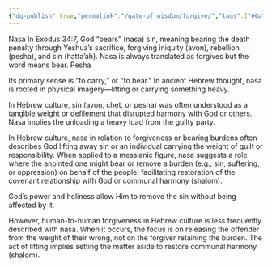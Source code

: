```yaml
---
{"dg-publish":true,"permalink":"/gate-of-wisdom/forgive/","tags":["#GateWisdom"]}
---
```


Nasa 
In Exodus 34:7, God “bears” (nasa) sin, meaning bearing the death penalty through Yeshua’s sacrifice, forgiving iniquity (avon), rebellion (pesha), and sin (hatta’ah). Nasa is always translated as forgives but the word means bear. Pesha

Its primary sense is "to carry," or "to bear." In ancient Hebrew thought, nasa is rooted in physical imagery—lifting or carrying something heavy. 

In Hebrew culture, sin (avon, chet, or pesha) was often understood as a tangible weight or defilement that disrupted harmony with God or others. Nasa implies the unloading a heavy load from the guilty party.

In Hebrew culture, nasa in relation to forgiveness or bearing burdens often describes God lifting away sin or an individual carrying the weight of guilt or responsibility. When applied to a messianic figure, nasa suggests a role where the anointed one might bear or remove a burden (e.g., sin, suffering, or oppression) on behalf of the people, facilitating restoration of the covenant relationship with God or communal harmony (shalom).

God’s power and holiness allow Him to remove the sin without being affected by it.

However, human-to-human forgiveness in Hebrew culture is less frequently described with nasa. When it occurs, the focus is on releasing the offender from the weight of their wrong, not on the forgiver retaining the burden. The act of lifting implies setting the matter aside to restore communal harmony (shalom).

